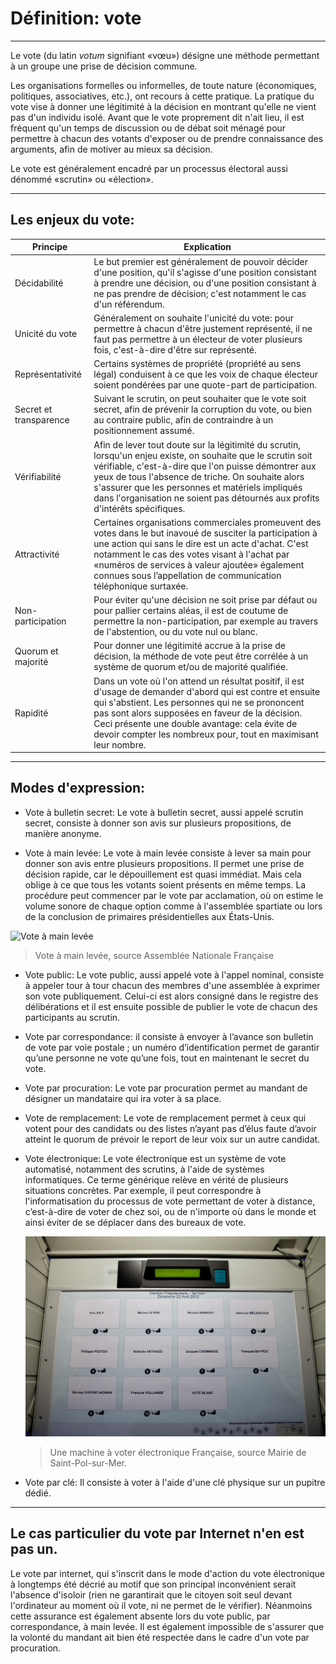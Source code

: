 # Définition: vote
---

Le vote (du latin _*votum*_ signifiant «vœu») désigne une méthode permettant à un groupe une prise de décision commune. 

Les organisations formelles ou informelles, de toute nature (économiques, politiques, associatives, etc.), ont recours à cette pratique. La pratique du vote vise à donner une légitimité à la décision en montrant qu'elle ne vient pas d'un individu isolé. Avant que le vote proprement dit n'ait lieu, il est fréquent qu'un temps de discussion ou de débat soit ménagé pour permettre à chacun des votants d'exposer ou de prendre connaissance des arguments, afin de motiver au mieux sa décision.

Le vote est généralement encadré par un processus électoral aussi dénommé «scrutin» ou «élection».

---

## Les enjeux du vote: 

| Principe | Explication |
|------------------------|----------------------------------------------------------------------------------------------------------------------------------------------------------------------------------------------------------------------------------------------------------------------------------------------------------------------------------------------------------------|
| Décidabilité | Le but premier est généralement de pouvoir décider d'une position, qu'il s'agisse d'une position consistant à prendre une décision, ou d'une position consistant à ne pas prendre de décision; c'est notamment le cas d'un référendum. |
| Unicité du vote | Généralement on souhaite l'unicité du vote: pour permettre à chacun d'être justement représenté, il ne faut pas permettre à un électeur de voter plusieurs fois, c'est-à-dire d'être sur représenté. |
| Représentativité | Certains systèmes de propriété (propriété au sens légal) conduisent à ce que les voix de chaque électeur soient pondérées par une quote-part de participation. |
| Secret et transparence | Suivant le scrutin, on peut souhaiter que le vote soit secret, afin de prévenir la corruption du vote, ou bien au contraire public, afin de contraindre à un positionnement assumé. |
| Vérifiabilité | Afin de lever tout doute sur la légitimité du scrutin, lorsqu'un enjeu existe, on souhaite que le scrutin soit vérifiable, c'est-à-dire que l'on puisse démontrer aux yeux de tous l'absence de triche. On souhaite alors s'assurer que les personnes et matériels impliqués dans l'organisation ne soient pas détournés aux profits d'intérêts spécifiques. |
| Attractivité | Certaines organisations commerciales promeuvent des votes dans le but inavoué de susciter la participation à une action qui sans le dire est un acte d'achat. C'est notamment le cas des votes visant à l'achat par «numéros de services à valeur ajoutée» également connues sous l’appellation de communication téléphonique surtaxée. |
| Non-participation | Pour éviter qu'une décision ne soit prise par défaut ou pour pallier certains aléas, il est de coutume de permettre la non-participation, par exemple au travers de l'abstention, ou du vote nul ou blanc. |
| Quorum et majorité | Pour donner une légitimité accrue à la prise de décision, la méthode de vote peut être corrélée à un système de quorum et/ou de majorité qualifiée. |
| Rapidité | Dans un vote où l'on attend un résultat positif, il est d'usage de demander d'abord qui est contre et ensuite qui s'abstient. Les personnes qui ne se prononcent pas sont alors supposées en faveur de la décision. Ceci présente une double avantage: cela évite de devoir compter les nombreux pour, tout en maximisant leur nombre. |

---

## Modes d'expression: 

* Vote à bulletin secret: Le vote à bulletin secret, aussi appelé scrutin secret, consiste à donner son avis sur plusieurs propositions, de manière anonyme. 

* Vote à main levée: 
Le vote à main levée consiste à lever sa main pour donner son avis entre plusieurs propositions. Il permet une prise de décision rapide, car le dépouillement est quasi immédiat. Mais cela oblige à ce que tous les votants soient présents en même temps. La procédure peut commencer par le vote par acclamation, où on estime le volume sonore de chaque option comme à l'assemblée spartiate ou lors de la conclusion de primaires présidentielles aux États-Unis.

![Vote à main levée](../../images/vote-main-levée.jpg)
>
> Vote à main levée, source Assemblée Nationale Française

* Vote public:
Le vote public, aussi appelé vote à l'appel nominal, consiste à appeler tour à tour chacun des membres d'une assemblée à exprimer son vote publiquement. Celui-ci est alors consigné dans le registre des délibérations et il est ensuite possible de publier le vote de chacun des participants au scrutin.

* Vote par correspondance:
il consiste à envoyer à l’avance son bulletin de vote par voie postale ; un numéro d’identification permet de garantir qu’une personne ne vote qu’une fois, tout en maintenant le secret du vote.

* Vote par procuration: Le vote par procuration permet au mandant de désigner un mandataire qui ira voter à sa place. 

* Vote de remplacement:
Le vote de remplacement permet à ceux qui votent pour des candidats ou des listes n’ayant pas d’élus faute d’avoir atteint le quorum de prévoir le report de leur voix sur un autre candidat.

* Vote électronique:
Le vote électronique est un système de vote automatisé, notamment des 
scrutins, à l'aide de systèmes informatiques. Ce terme générique relève en vérité de plusieurs situations concrètes. Par exemple, il peut correspondre à l'informatisation du processus de vote permettant de voter à distance, c’est-à-dire de voter de chez soi, ou de n'importe où dans le monde et ainsi éviter de se déplacer dans des bureaux de vote.

    ![Une machine à voter électronique Française](../../images/vote-electronique-france.jpg)
    >
    > Une machine à voter électronique Française, source Mairie de Saint-Pol-sur-Mer.

* Vote par clé: 
Il consiste à voter à l'aide d'une clé physique sur un pupitre dédié.

---

## Le cas particulier du vote par Internet n'en est pas un.
Le vote par internet, qui s'inscrit dans le mode d'action du vote électronique à longtemps été décrié au motif que son principal inconvénient serait l'absence d'isoloir (rien ne garantirait que le citoyen soit seul devant l'ordinateur au moment où il vote, ni ne permet de le vérifier). Néanmoins cette assurance est également absente lors du vote public, par correspondance, à main levée. Il est également impossible de s'assurer que la volonté du mandant ait bien été respectée dans le cadre d'un vote par procuration.
